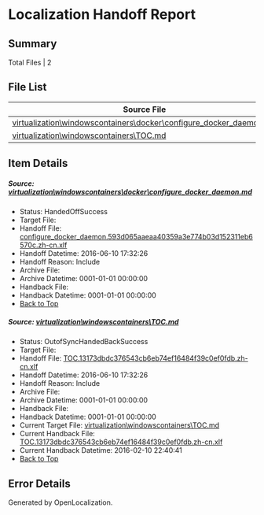 # <a name='report-top'></a> Localization Handoff Report

## Summary
 Total Files | 2

## File List
 Source File | Status | Details 
 ----------- | ------ | ------- 
 [virtualization\windowscontainers\docker\configure_docker_daemon.md](https://github.com/Microsoft/Virtualization-Documentation-Private/blob/cddbcb2f16f47b14b7824e542af8c99b00984824/virtualization/windowscontainers/docker/configure_docker_daemon.md) | HandedOffSuccess | [Details](#5b9cff70c6ed45c16af877f424416aaa90813900245)
 [virtualization\windowscontainers\TOC.md](https://github.com/Microsoft/Virtualization-Documentation-Private/blob/cddbcb2f16f47b14b7824e542af8c99b00984824/virtualization/windowscontainers/TOC.md) | OutofSyncHandedBackSuccess | [Details](#faf591e7168736a4ac77481760f1b22b2932eeb1322)

## Item Details
##### <a name='5b9cff70c6ed45c16af877f424416aaa90813900245'></a> Source: [virtualization\windowscontainers\docker\configure_docker_daemon.md](https://github.com/Microsoft/Virtualization-Documentation-Private/blob/cddbcb2f16f47b14b7824e542af8c99b00984824/virtualization/windowscontainers/docker/configure_docker_daemon.md)
* Status: HandedOffSuccess
* Target File: 
* Handoff File: [configure_docker_daemon.593d065aaeaa40359a3e774b03d152311eb6570c.zh-cn.xlf](https://github.com/Microsoft/Virtualization-Documentation-Private.handoff/blob/555c3d2786d787865bdbfdd09dda94f06020f8e6/ol-handoff/Microsoft/Virtualization-Documentation-Private.zh-cn/live/configure_docker_daemon.593d065aaeaa40359a3e774b03d152311eb6570c.zh-cn.xlf)
* Handoff Datetime: 2016-06-10 17:32:26
* Handoff Reason: Include
* Archive File: 
* Archive Datetime: 0001-01-01 00:00:00
* Handback File: 
* Handback Datetime: 0001-01-01 00:00:00
* [Back to Top](#report-top)

##### <a name='faf591e7168736a4ac77481760f1b22b2932eeb1322'></a> Source: [virtualization\windowscontainers\TOC.md](https://github.com/Microsoft/Virtualization-Documentation-Private/blob/cddbcb2f16f47b14b7824e542af8c99b00984824/virtualization/windowscontainers/TOC.md)
* Status: OutofSyncHandedBackSuccess
* Target File: 
* Handoff File: [TOC.13173dbdc376543cb6eb74ef16484f39c0ef0fdb.zh-cn.xlf](https://github.com/Microsoft/Virtualization-Documentation-Private.handoff/blob/555c3d2786d787865bdbfdd09dda94f06020f8e6/ol-handoff/Microsoft/Virtualization-Documentation-Private.zh-cn/live/TOC.13173dbdc376543cb6eb74ef16484f39c0ef0fdb.zh-cn.xlf)
* Handoff Datetime: 2016-06-10 17:32:26
* Handoff Reason: Include
* Archive File: 
* Archive Datetime: 0001-01-01 00:00:00
* Handback File: 
* Handback Datetime: 0001-01-01 00:00:00
* Current Target File: [virtualization\windowscontainers\TOC.md](https://github.com/Microsoft/Virtualization-Documentation-Private.zh-cn/blob/63ee6863a69df44b06616c368c18706c11e93152/virtualization/windowscontainers/TOC.md)
* Current Handback File: [TOC.13173dbdc376543cb6eb74ef16484f39c0ef0fdb.zh-cn.xlf](https://github.com/Microsoft/Virtualization-Documentation-Private.handback/blob/0341bfb8585fe0e25e7ca6cd9b4dc95fc5e45b9c/ol-handback/Microsoft/Virtualization-Documentation-Private.zh-cn/live/TOC.13173dbdc376543cb6eb74ef16484f39c0ef0fdb.zh-cn.xlf)
* Current Handback Datetime: 2016-02-10 22:40:41
* [Back to Top](#report-top)


## Error Details

Generated by OpenLocalization.
